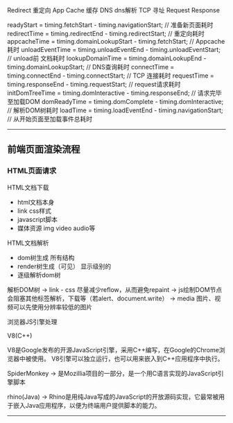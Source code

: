 Redirect 重定向
App Cache 缓存
DNS dns解析
TCP 寻址
Request
Response

readyStart = timing.fetchStart - timing.navigationStart;              // 准备新页面耗时
redirectTime = timing.redirectEnd - timing.redirectStart;             // 重定向耗时
appcacheTime = timing.domainLookupStart - timing.fetchStart;          // Appcache耗时
unloadEventTime = timing.unloadEventEnd - timing.unloadEventStart;    // unload前 文档耗时
lookupDomainTime = timing.domainLookupEnd - timing.domainLookupStart; // DNS查询耗时
connectTime = timing.connectEnd - timing.connectStart;                // TCP 连接耗时
requestTime = timing.responseEnd - timing.requestStart;               // request请求耗时
initDomTreeTime = timing.domInteractive - timing.responseEnd;         // 请求完毕至加载DOM
domReadyTime = timing.domComplete - timing.domInteractive;            // 解析DOM树耗时
loadTime = timing.loadEventEnd - timing.navigationStart;              // 从开始页面至加载事件总耗时

---

## 前端页面渲染流程

### HTML页面请求

HTML文档下载

* html文档本身
* link css样式
* javascript脚本
* 媒体资源 img video audio等

HTML文档解析

* dom树生成               所有结构
* render树生成（可见）     显示级别的
* 逐级解析dom树

解析DOM树
-> link - css 尽量减少reflow，从而避免repaint
-> js绘制DOM节点会阻塞其他标签解析，下载等（若alert、document.write）
-> media 图片、视频可以先使用分辨率较低的图片


浏览器JS引擎处理

V8(C++)

V8是Google发布的开源JavaScript引擎，采用C++编写，在Google的Chrome浏览器中被使用。
V8引擎可以独立运行，也可以用来嵌入到C++应用程序中执行。

SpiderMonkey -> 是Mozillia项目的一部分，是一个用C语言实现的JavaScript引擎脚本

rhino(Java) -> Rhino是用纯Java写成的JavaScript的开放源码实现，它最常被用于嵌入Java应用程序，以便为终端用户提供脚本的能力。

---

